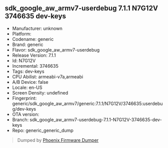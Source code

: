 ## sdk_google_aw_armv7-userdebug 7.1.1 N7G12V 3746635 dev-keys
- Manufacturer: unknown
- Platform: 
- Codename: generic
- Brand: generic
- Flavor: sdk_google_aw_armv7-userdebug
- Release Version: 7.1.1
- Id: N7G12V
- Incremental: 3746635
- Tags: dev-keys
- CPU Abilist: armeabi-v7a,armeabi
- A/B Device: false
- Locale: en-US
- Screen Density: undefined
- Fingerprint: generic/sdk_google_aw_armv7/generic:7.1.1/N7G12V/3746635:userdebug/dev-keys
- OTA version: 
- Branch: sdk_google_aw_armv7-userdebug-7.1.1-N7G12V-3746635-dev-keys
- Repo: generic_generic_dump


>Dumped by [Phoenix Firmware Dumper](https://github.com/DroidDumps/phoenix_firmware_dumper)
